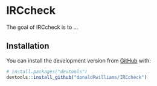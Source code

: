 
<!-- README.md is generated from README.Rmd. Please edit that file -->

# IRCcheck

<!-- badges: start -->

<!-- badges: end -->

The goal of IRCcheck is to …

## Installation

You can install the development version from
[GitHub](https://github.com/) with:

``` r
# install.packages("devtools")
devtools::install_github("donaldRwilliams/IRCcheck")
```
